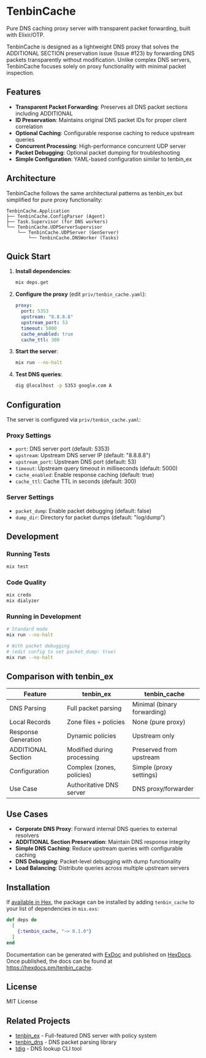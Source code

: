 # TenbinCache

Pure DNS caching proxy server with transparent packet forwarding, built with Elixir/OTP.

TenbinCache is designed as a lightweight DNS proxy that solves the ADDITIONAL SECTION preservation issue (Issue #123) by forwarding DNS packets transparently without modification. Unlike complex DNS servers, TenbinCache focuses solely on proxy functionality with minimal packet inspection.

## Features

- **Transparent Packet Forwarding**: Preserves all DNS packet sections including ADDITIONAL
- **ID Preservation**: Maintains original DNS packet IDs for proper client correlation
- **Optional Caching**: Configurable response caching to reduce upstream queries
- **Concurrent Processing**: High-performance concurrent UDP server
- **Packet Debugging**: Optional packet dumping for troubleshooting
- **Simple Configuration**: YAML-based configuration similar to tenbin_ex

## Architecture

TenbinCache follows the same architectural patterns as tenbin_ex but simplified for pure proxy functionality:

```
TenbinCache.Application
├── TenbinCache.ConfigParser (Agent)
├── Task.Supervisor (for DNS workers)
└── TenbinCache.UDPServerSupervisor
    └── TenbinCache.UDPServer (GenServer)
        └── TenbinCache.DNSWorker (Tasks)
```

## Quick Start

1. **Install dependencies**:
   ```bash
   mix deps.get
   ```

2. **Configure the proxy** (edit `priv/tenbin_cache.yaml`):
   ```yaml
   proxy:
     port: 5353
     upstream: "8.8.8.8"
     upstream_port: 53
     timeout: 5000
     cache_enabled: true
     cache_ttl: 300
   ```

3. **Start the server**:
   ```bash
   mix run --no-halt
   ```

4. **Test DNS queries**:
   ```bash
   dig @localhost -p 5353 google.com A
   ```

## Configuration

The server is configured via `priv/tenbin_cache.yaml`:

### Proxy Settings
- `port`: DNS server port (default: 5353)
- `upstream`: Upstream DNS server IP (default: "8.8.8.8")
- `upstream_port`: Upstream DNS port (default: 53)
- `timeout`: Upstream query timeout in milliseconds (default: 5000)
- `cache_enabled`: Enable response caching (default: true)
- `cache_ttl`: Cache TTL in seconds (default: 300)

### Server Settings
- `packet_dump`: Enable packet debugging (default: false)
- `dump_dir`: Directory for packet dumps (default: "log/dump")

## Development

### Running Tests
```bash
mix test
```

### Code Quality
```bash
mix credo
mix dialyzer
```

### Running in Development
```bash
# Standard mode
mix run --no-halt

# With packet debugging
# (edit config to set packet_dump: true)
mix run --no-halt
```

## Comparison with tenbin_ex

| Feature | tenbin_ex | tenbin_cache |
|---------|-----------|--------------|
| DNS Parsing | Full packet parsing | Minimal (binary forwarding) |
| Local Records | Zone files + policies | None (pure proxy) |
| Response Generation | Dynamic policies | Upstream only |
| ADDITIONAL Section | Modified during processing | Preserved from upstream |
| Configuration | Complex (zones, policies) | Simple (proxy settings) |
| Use Case | Authoritative DNS server | DNS proxy/forwarder |

## Use Cases

- **Corporate DNS Proxy**: Forward internal DNS queries to external resolvers
- **ADDITIONAL Section Preservation**: Maintain DNS response integrity
- **Simple DNS Caching**: Reduce upstream queries with configurable caching
- **DNS Debugging**: Packet-level debugging with dump functionality
- **Load Balancing**: Distribute queries across multiple upstream servers

## Installation

If [available in Hex](https://hex.pm/docs/publish), the package can be installed
by adding `tenbin_cache` to your list of dependencies in `mix.exs`:

```elixir
def deps do
  [
    {:tenbin_cache, "~> 0.1.0"}
  ]
end
```

Documentation can be generated with [ExDoc](https://github.com/elixir-lang/ex_doc)
and published on [HexDocs](https://hexdocs.pm). Once published, the docs can
be found at <https://hexdocs.pm/tenbin_cache>.

## License

MIT License

## Related Projects

- [tenbin_ex](https://github.com/smkwlab/tenbin_ex) - Full-featured DNS server with policy system
- [tenbin_dns](https://github.com/smkwlab/tenbin_dns) - DNS packet parsing library
- [tdig](https://github.com/smkwlab/tdig) - DNS lookup CLI tool
